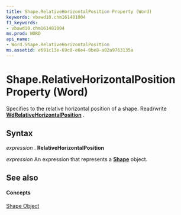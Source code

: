 ```yaml
---
title: Shape.RelativeHorizontalPosition Property (Word)
keywords: vbawd10.chm161481004
f1_keywords:
- vbawd10.chm161481004
ms.prod: WORD
api_name:
- Word.Shape.RelativeHorizontalPosition
ms.assetid: e691c13e-69c8-e6e4-0be8-a02a9763135a
---
```



# Shape.RelativeHorizontalPosition Property (Word)

Specifies to the relative horizontal position of a shape. Read/write  **[WdRelativeHorizontalPosition](wdrelativehorizontalposition-enumeration-word.md)** .


## Syntax

 _expression_ . **RelativeHorizontalPosition**

 _expression_ An expression that represents a **[Shape](shape-object-word.md)** object.


## See also


#### Concepts


[Shape Object](shape-object-word.md)

